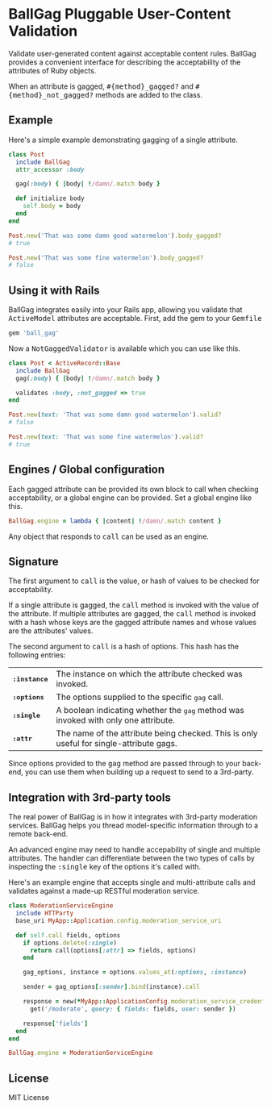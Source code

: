 # BallGag Pluggable User-Content Validation

Validate user-generated content against acceptable content rules.  BallGag provides a convenient interface for describing the acceptability of the attributes of Ruby objects.

When an attribute is gagged, <tt>#{method}_gagged?</tt> and <tt>#{method}_not_gagged?</tt> methods are added to the class.

## Example
Here's a simple example demonstrating gagging of a single attribute.

````ruby
class Post
  include BallGag
  attr_accessor :body

  gag(:body) { |body| !/damn/.match body }

  def initialize body
    self.body = body
  end
end
````

````ruby
Post.new('That was some damn good watermelon').body_gagged?
# true

Post.new('That was some fine watermelon').body_gagged?
# false
````

## Using it with Rails
BallGag integrates easily into your Rails app, allowing you validate that <tt>ActiveModel</tt> attributes are acceptable. First, add the gem to your <tt>Gemfile</tt>

````ruby
gem 'ball_gag'
````

Now a <tt>NotGaggedValidator</tt> is available which you can use like this.

````ruby
class Post < ActiveRecord::Base
  include BallGag
  gag(:body) { |body| !/damn/.match body }

  validates :body, :not_gagged => true
end
````

````ruby
Post.new(text: 'That was some damn good watermelon').valid?
# false

Post.new(text: 'That was some fine watermelon').valid?
# true
````

## Engines / Global configuration
Each gagged attribute can be provided its own block to call when checking acceptability, or a global engine can be provided. Set a global engine like this.

````ruby
BallGag.engine = lambda { |content| !/damn/.match content }
````

Any object that responds to <tt>call</tt> can be used as an engine.

## Signature

The first argument to <tt>call</tt> is the value, or hash of values to be checked for acceptability.

If a single attribute is gagged, the <tt>call</tt> method is invoked with the value of the attribute. If multiple attributes are gagged, the <tt>call</tt> method is invoked with a hash whose keys are the gagged attribute names and whose values are the attributes' values.

The second argument to <tt>call</tt> is a hash of options. This hash has the following entries:
<table>
  <tbody>
    <tr>
      <td><tt><strong>:instance</strong></tt></td>
      <td>The instance on which the attribute checked was invoked.</td>
    </tr>
    <tr>
      <td><tt><strong>:options</strong></tt></td>
      <td>The options supplied to the specific <tt>gag</tt> call.</td>
    </tr>
    <tr>
      <td><tt><strong>:single</strong></tt></td>
      <td>A boolean indicating whether the <tt>gag</tt> method was invoked with only one attribute.</td>
    </tr>
    <tr>
      <td><tt><strong>:attr</strong></tt></td>
      <td>The name of the attribute being checked. This is only useful for single-attribute gags.</td>
    </tr>
  </tbody>
</table>

Since options provided to the <tt>gag</tt> method are passed through to your back-end, you can use them when building up a request to send to a 3rd-party.

## Integration with 3rd-party tools
The real power of BallGag is in how it integrates with 3rd-party moderation services. BallGag helps you thread model-specific information through to a remote back-end.

An advanced engine may need to handle accepability of single and multiple attributes. The handler can differentiate between the two types of calls by inspecting the <tt>:single</tt> key of the options it's called with.

Here's an example engine that accepts single and multi-attribute calls and validates against a made-up RESTful moderation service.

````ruby
class ModerationServiceEngine
  include HTTParty
  base_uri MyApp::Application.config.moderation_service_uri

  def self.call fields, options
    if options.delete(:single)
      return call(options[:attr] => fields, options)
    end

    gag_options, instance = options.values_at(:options, :instance)

    sender = gag_options[:sender].bind(instance).call

    response = new(*MyApp::ApplicationConfig.moderation_service_credentials).
      get('/moderate', query: { fields: fields, user: sender })

    response['fields']
  end
end

BallGag.engine = ModerationServiceEngine
````

## License

MIT License
